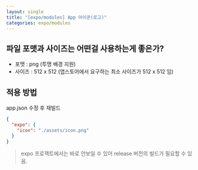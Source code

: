 ```yaml
---
layout: single
title: "[expo/modules] App 아이콘(로고)"
categories: expo/modules
---
```


## 파일 포맷과 사이즈는 어떤걸 사용하는게 좋은가?

- 포맷 : png (투명 배경 지원)
- 사이즈 : 512 x 512 (앱스토어에서 요구하는 최소 사이즈가 512 x 512 임)

## 적용 방법

app.json 수정 후 재빌드

```json
{
  "expo": {
    "icon": "./assets/icon.png"
  }
}
```

> expo 프로젝트에서는 바로 안보일 수 있어 release 버전의 빌드가 필요할 수 있음.
